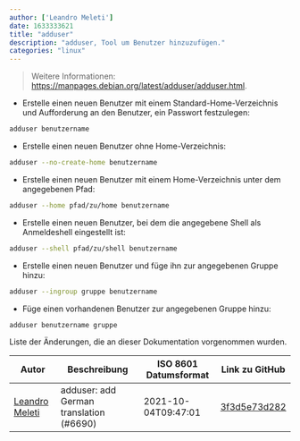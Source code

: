 ```yaml
---
author: ['Leandro Meleti']
date: 1633333621
title: "adduser"
description: "adduser, Tool um Benutzer hinzuzufügen."
categories: "linux"
---
```

> Weitere Informationen: <https://manpages.debian.org/latest/adduser/adduser.html>.

- Erstelle einen neuen Benutzer mit einem Standard-Home-Verzeichnis und Aufforderung an den Benutzer, ein Passwort festzulegen:

```bash
adduser benutzername
```

- Erstelle einen neuen Benutzer ohne Home-Verzeichnis:

```bash
adduser --no-create-home benutzername
```

- Erstelle einen neuen Benutzer mit einem Home-Verzeichnis unter dem angegebenen Pfad:

```bash
adduser --home pfad/zu/home benutzername
```

- Erstelle einen neuen Benutzer, bei dem die angegebene Shell als Anmeldeshell eingestellt ist:

```bash
adduser --shell pfad/zu/shell benutzername
```

- Erstelle einen neuen Benutzer und füge ihn zur angegebenen Gruppe hinzu:

```bash
adduser --ingroup gruppe benutzername
```

- Füge einen vorhandenen Benutzer zur angegebenen Gruppe hinzu:

```bash
adduser benutzername gruppe
```
Liste der Änderungen, die an dieser Dokumentation vorgenommen wurden.


Autor | Beschreibung | ISO 8601 Datumsformat | Link zu GitHub
------|-----|-----|-----
[Leandro Meleti](mailto:leandromeleti97@hotmail.com) | adduser: add German translation (#6690) | 2021-10-04T09:47:01 | [3f3d5e73d282](https://github.com/tldr-pages/tldr/commit/3f3d5e73d282695e694c8eaa54303d2ac59fdd28)

